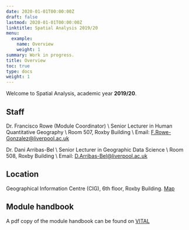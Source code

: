 ```yaml
---
date: 2020-01-01T00:00:00Z
draft: false
lastmod: 2020-01-01T00:00:00Z
linktitle: Spatial Analysis 2019/20
menu:
  example:
    name: Overview
    weight: 1
summary: Work in progress.
title: Overview
toc: true
type: docs
weight: 1
---
```


Welcome to Spatial Analysis, academic year **2019/20**.

## Staff

Dr. Francisco Rowe (Module Coordinator) \ Senior Lecturer in Human Quantitative Geography \ Room 507, Roxby Building \ Email: F.Rowe-Gonzalez@liverpool.ac.uk

Dr. Dani Arribas-Bel \ Senior Lecturer in Geographic Data Science \ Room 508, Roxby Building \ 
Email: D.Arribas-Bel@liverpool.ac.uk

## Location

Geographical Information Centre (CIG), 6th floor, Roxby Building. [Map](https://www.liverpool.ac.uk/files/docs/maps/liverpool-university-campus-map.pdf)

## Module handbook

A pdf copy of the module handbook can be found on [VITAL](https://vital.liv.ac.uk/)
